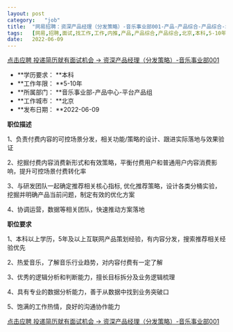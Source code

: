 ```yaml
---
layout:	post
category:	"job"
title:	"网易招聘：资深产品经理（分发策略）-音乐事业部001-产品-产品综合-产品综合-北京本科5-10年"
tags:	[网易,招聘,面试,找工作,工作,内推,产品,产品综合,产品综合,北京,本科,5-10年]
date:	2022-06-09
---
```


[点击应聘 投递简历就有面试机会 ->  资深产品经理（分发策略）-音乐事业部001](http://mobile.bole.netease.com/bole/boleDetail?id=40367&employeeId=346f03c3cda5f04c&key=all)



- **学历要求： **本科
- **工作年限： **5-10年
- **所属部门： **音乐事业部-产品中心-平台产品组
- **工作城市： **北京
- **发布日期： **2022-06-09



**职位描述**

1、负责付费内容的可控场景分发，相关功能/策略的设计、跟进实际落地与效果验证

2、挖掘付费内容消费新形式和有效策略，平衡付费用户和普通用户内容消费影响，提升可控场景付费转化率

3、与研发团队一起确定推荐相关核心指标, 优化推荐策略，设计各类分桶实验，挖掘并明确产品当前问题，制定有效的优化方案

4、协调运营，数据等相关团队，快速推动方案落地



**职位要求**

1、本科以上学历，5年及以上互联网产品策划经验，有内容分发，搜索推荐相关经验优先

2、热爱音乐，了解音乐行业趋势，对内容付费有一定了解

3、优秀的逻辑分析和判断能力，擅长目标拆分及业务逻辑梳理

4、具有专业的数据分析能力，善于从数据中找到业务突破口

5、饱满的工作热情，良好的沟通协作能力



[点击应聘 投递简历就有面试机会 ->  资深产品经理（分发策略）-音乐事业部001](http://mobile.bole.netease.com/bole/boleDetail?id=40367&employeeId=346f03c3cda5f04c&key=all)